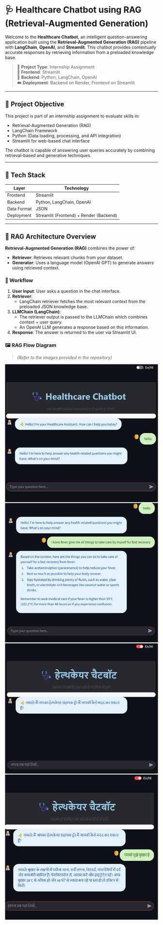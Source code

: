 # 🩺 Healthcare Chatbot using RAG (Retrieval-Augmented Generation)

Welcome to the **Healthcare Chatbot**, an intelligent question-answering application built using the **Retrieval-Augmented Generation (RAG)** pipeline with **LangChain**, **OpenAI**, and **Streamlit**. This chatbot provides contextually accurate responses by retrieving information from a preloaded knowledge base.

> 🔬 **Project Type**: Internship Assignment  
> 🚀 **Frontend**: Streamlit  
> 🧠 **Backend**: Python, LangChain, OpenAI  
> ☁️ **Deployment**: Backend on Render, Frontend on Streamlit

---

## 📌 Project Objective

This project is part of an internship assignment to evaluate skills in:
- Retrieval-Augmented Generation (RAG)
- LangChain Framework
- Python (Data loading, processing, and API integration)
- Streamlit for web-based chat interface

The chatbot is capable of answering user queries accurately by combining retrieval-based and generative techniques.

---

## 🧱 Tech Stack

| Layer        | Technology |
|--------------|------------|
| Frontend     | Streamlit |
| Backend      | Python, LangChain, OpenAI |
| Data Format  | JSON |
| Deployment   | Streamlit (Frontend) + Render (Backend) |

---

## 🧠 RAG Architecture Overview

**Retrieval-Augmented Generation (RAG)** combines the power of:
- **Retriever**: Retrieves relevant chunks from your dataset.
- **Generator**: Uses a language model (OpenAI GPT) to generate answers using retrieved context.

### 🔄 Workflow

1. **User Input**: User asks a question in the chat interface.
2. **Retriever**:
   - LangChain retriever fetches the most relevant context from the preloaded JSON knowledge base.
3. **LLMChain (LangChain)**:
   - The retriever output is passed to the LLMChain which combines context + user query.
   - An OpenAI LLM generates a response based on this information.
4. **Response**: The answer is returned to the user via Streamlit UI.

### 🖼️ RAG Flow Diagram
> *(Refer to the images provided in the repository)*

![Workflow 1](./1.png)
![Workflow 2](./2.png)
![Workflow 3](./3.png)
![Workflow 4](./4.png)
